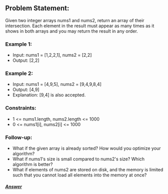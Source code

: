 ## Problem Statement: 
Given two integer arrays nums1 and nums2, return an array of their intersection. Each element in the result must appear as many times as it shows in both arrays and you may return the result in any order.

 

### Example 1:

- Input: nums1 = [1,2,2,1], nums2 = [2,2]
- Output: [2,2]
### Example 2:

- Input: nums1 = [4,9,5], nums2 = [9,4,9,8,4]
- Output: [4,9]
- Explanation: [9,4] is also accepted.
 

### Constraints:

- 1 <= nums1.length, nums2.length <= 1000
- 0 <= nums1[i], nums2[i] <= 1000

  
### Follow-up:

- What if the given array is already sorted? How would you optimize your algorithm?
- What if nums1's size is small compared to nums2's size? Which algorithm is better?
- What if elements of nums2 are stored on disk, and the memory is limited such that you cannot load all elements into the memory at once?

##### [Answer](https://leetcode.com/problems/intersection-of-two-arrays-ii/solutions/1468295/python-2-approaches-3-follow-up-questions-clean-concise/)


